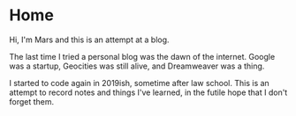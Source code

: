 # Home

Hi, I'm Mars and this is an attempt at a blog.

The last time I tried a personal blog was the dawn of the internet. Google was a startup, Geocities was still alive, and Dreamweaver was a thing.

I started to code again in 2019ish, sometime after law school. This is an attempt to record notes and things I've learned, in the futile hope that I don't forget them.
